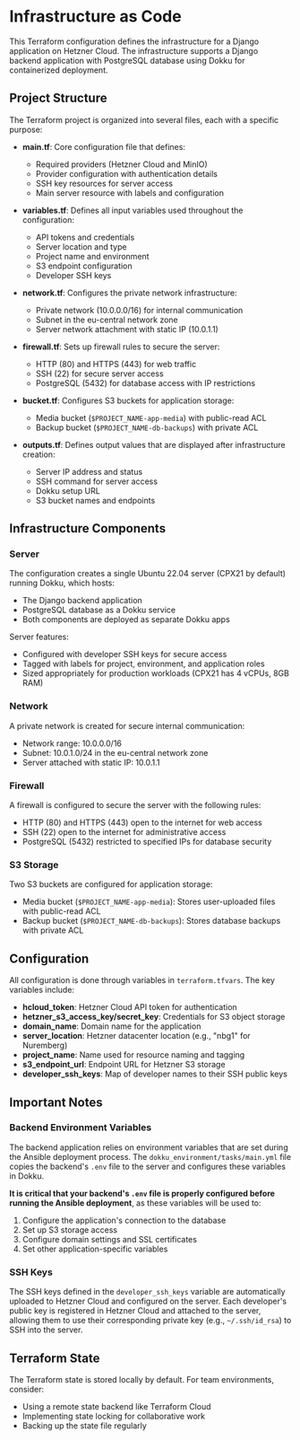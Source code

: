 # Infrastructure as Code

This Terraform configuration defines the infrastructure for a Django application on Hetzner Cloud. The infrastructure supports a Django backend application with PostgreSQL database using Dokku for containerized deployment.

## Project Structure

The Terraform project is organized into several files, each with a specific purpose:

- **main.tf**: Core configuration file that defines:
  - Required providers (Hetzner Cloud and MinIO)
  - Provider configuration with authentication details
  - SSH key resources for server access
  - Main server resource with labels and configuration

- **variables.tf**: Defines all input variables used throughout the configuration:
  - API tokens and credentials
  - Server location and type
  - Project name and environment
  - S3 endpoint configuration
  - Developer SSH keys

- **network.tf**: Configures the private network infrastructure:
  - Private network (10.0.0.0/16) for internal communication
  - Subnet in the eu-central network zone
  - Server network attachment with static IP (10.0.1.1)

- **firewall.tf**: Sets up firewall rules to secure the server:
  - HTTP (80) and HTTPS (443) for web traffic
  - SSH (22) for secure server access
  - PostgreSQL (5432) for database access with IP restrictions

- **bucket.tf**: Configures S3 buckets for application storage:
  - Media bucket (`$PROJECT_NAME-app-media`) with public-read ACL
  - Backup bucket (`$PROJECT_NAME-db-backups`) with private ACL

- **outputs.tf**: Defines output values that are displayed after infrastructure creation:
  - Server IP address and status
  - SSH command for server access
  - Dokku setup URL
  - S3 bucket names and endpoints

## Infrastructure Components

### Server

The configuration creates a single Ubuntu 22.04 server (CPX21 by default) running Dokku, which hosts:
- The Django backend application
- PostgreSQL database as a Dokku service
- Both components are deployed as separate Dokku apps

Server features:
- Configured with developer SSH keys for secure access
- Tagged with labels for project, environment, and application roles
- Sized appropriately for production workloads (CPX21 has 4 vCPUs, 8GB RAM)

### Network

A private network is created for secure internal communication:
- Network range: 10.0.0.0/16
- Subnet: 10.0.1.0/24 in the eu-central network zone
- Server attached with static IP: 10.0.1.1

### Firewall

A firewall is configured to secure the server with the following rules:
- HTTP (80) and HTTPS (443) open to the internet for web access
- SSH (22) open to the internet for administrative access
- PostgreSQL (5432) restricted to specified IPs for database security

### S3 Storage

Two S3 buckets are configured for application storage:
- Media bucket (`$PROJECT_NAME-app-media`): Stores user-uploaded files with public-read ACL
- Backup bucket (`$PROJECT_NAME-db-backups`): Stores database backups with private ACL

## Configuration

All configuration is done through variables in `terraform.tfvars`. The key variables include:

- **hcloud_token**: Hetzner Cloud API token for authentication
- **hetzner_s3_access_key/secret_key**: Credentials for S3 object storage
- **domain_name**: Domain name for the application
- **server_location**: Hetzner datacenter location (e.g., "nbg1" for Nuremberg)
- **project_name**: Name used for resource naming and tagging
- **s3_endpoint_url**: Endpoint URL for Hetzner S3 storage
- **developer_ssh_keys**: Map of developer names to their SSH public keys

## Important Notes

### Backend Environment Variables

The backend application relies on environment variables that are set during the Ansible deployment process. The `dokku_environment/tasks/main.yml` file copies the backend's `.env` file to the server and configures these variables in Dokku.

**It is critical that your backend's `.env` file is properly configured before running the Ansible deployment**, as these variables will be used to:

1. Configure the application's connection to the database
2. Set up S3 storage access
3. Configure domain settings and SSL certificates
4. Set other application-specific variables

### SSH Keys

The SSH keys defined in the `developer_ssh_keys` variable are automatically uploaded to Hetzner Cloud and configured on the server. Each developer's public key is registered in Hetzner Cloud and attached to the server, allowing them to use their corresponding private key (e.g., `~/.ssh/id_rsa`) to SSH into the server.

## Terraform State

The Terraform state is stored locally by default. For team environments, consider:
- Using a remote state backend like Terraform Cloud
- Implementing state locking for collaborative work
- Backing up the state file regularly